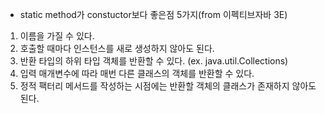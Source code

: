 * static method가 constuctor보다 좋은점 5가지(from 이펙티브자바 3E)
1. 이름을 가질 수 있다.
2. 호출할 때마다 인스턴스를 새로 생성하지 않아도 된다.
3. 반환 타입의 하위 타입 객체를 반환할 수 있다. (ex. java.util.Collections)
4. 입력 매개변수에 따라 매번 다른 클래스의 객체를 반환할 수 있다.
5. 정적 팩터리 메서드를 작성하는 시점에는 반환할 객체의 클래스가 존재하지 않아도 된다.
